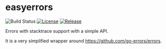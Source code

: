 # easyerrors

![Build Status](https://github.com/pprishchepa/easyerrors/workflows/Go/badge.svg)
[![License](https://img.shields.io/github/license/pprishchepa/easyerrors)](/LICENSE)
[![Release](https://img.shields.io/github/release/pprishchepa/easyerrors.svg)](https://github.com/golangci/pprishchepa/easyerrors/latest)

Errors with stacktrace support with a simple API.

It is a very simplified wrapper around https://github.com/go-errors/errors.
